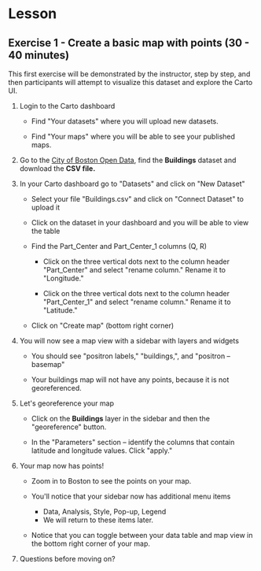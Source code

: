 # **Lesson**

## **Exercise 1 - Create a basic map with points (30 - 40 minutes)**

This first exercise will be demonstrated by the instructor, step by step, and then participants will attempt to visualize this dataset and explore the Carto UI.

1. Login to the Carto dashboard

   * Find "Your datasets" where you will upload new datasets.

   * Find "Your maps" where you will be able to see your published maps.


2. Go to the [City of Boston Open Data](https://data.boston.gov/group/geospatial), find the **Buildings** dataset and download the **CSV file.**


3. In your Carto dashboard go to "Datasets" and click on "New Dataset"

   * Select your file "Buildings.csv" and click on "Connect Dataset" to upload it

   * Click on the dataset in your dashboard and you will be able to view the table

   * Find the Part_Center and Part_Center_1 columns (Q, R)

      * Click on the three vertical dots next to the column header "Part_Center" and select "rename column." Rename it to "Longitude."

      * Click on the three vertical dots next to the column header "Part_Center_1" and select "rename column." Rename it to "Latitude."

   * Click on "Create map" (bottom right corner)


4. You will now see a map view with a sidebar with layers and widgets

   * You should see "positron labels," "buildings,", and "positron – basemap"

   * Your buildings map will not have any points, because it is not georeferenced.


5. Let's georeference your map

   * Click on the **Buildings** layer in the sidebar and then the "georeference" button.

   * In the "Parameters" section – identify the columns that contain latitude and longitude values. Click "apply."


6. Your map now has points!

   * Zoom in to Boston to see the points on your map.

   * You'll notice that your sidebar now has additional menu items

      * Data, Analysis, Style, Pop-up, Legend
     * We will return to these items later.

   * Notice that you can toggle between your data table and map view in the bottom right corner of your map.


7. Questions before moving on?
